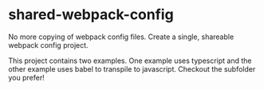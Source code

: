 # shared-webpack-config
No more copying of webpack config files. Create a single, shareable webpack config project.

This project contains two examples. One example uses typescript and the other example uses babel to transpile to javascript. Checkout the subfolder you prefer!
